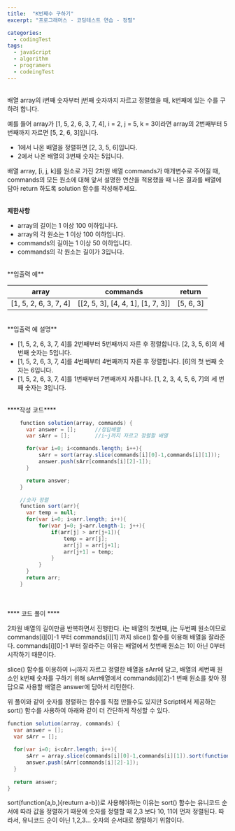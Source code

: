 ```yaml
---
title:  "K번째수 구하기"
excerpt: "프로그래머스 - 코딩테스트 연습 - 정렬"

categories:
  - codingTest
tags: 
  - javaScript
  - algorithm 
  - programers
  - codeingTest
---
```




<br/>
배열 array의 i번째 숫자부터 j번째 숫자까지 자르고 정렬했을 때, k번째에 있는 수를 구하려 합니다.<br/>

예를 들어 array가 [1, 5, 2, 6, 3, 7, 4], i = 2, j = 5, k = 3이라면 array의 2번째부터 5번째까지 자르면 [5, 2, 6, 3]입니다.

 * 1에서 나온 배열을 정렬하면 [2, 3, 5, 6]입니다.
 * 2에서 나온 배열의 3번째 숫자는 5입니다.

배열 array, [i, j, k]를 원소로 가진 2차원 배열 commands가 매개변수로 주어질 때, commands의 모든 원소에 대해 앞서 설명한 연산을 적용했을 때 나온 결과를 배열에 담아 return 하도록 solution 함수를 작성해주세요.<br/><br/>


**제한사항**

* array의 길이는 1 이상 100 이하입니다.
* array의 각 원소는 1 이상 100 이하입니다.
* commands의 길이는 1 이상 50 이하입니다.
* commands의 각 원소는 길이가 3입니다.

<br/>
**입출력 예**

|array|commands|return|
|------------------------|---|---|
|[1, 5, 2, 6, 3, 7, 4]|[[2, 5, 3], [4, 4, 1], [1, 7, 3]]|[5, 6, 3]|

<br/>
**입출력 예 설명**

* [1, 5, 2, 6, 3, 7, 4]를 2번째부터 5번째까지 자른 후 정렬합니다. [2, 3, 5, 6]의 세 번째 숫자는 5입니다.
* [1, 5, 2, 6, 3, 7, 4]를 4번째부터 4번째까지 자른 후 정렬합니다. [6]의 첫 번째 숫자는 6입니다.
* [1, 5, 2, 6, 3, 7, 4]를 1번째부터 7번째까지 자릅니다. [1, 2, 3, 4, 5, 6, 7]의 세 번째 숫자는 3입니다.	


<br/>
****작성 코드****

```java
    function solution(array, commands) {
      var answer = [];      //정답배열
      var sArr = [];        //i~j까지 자르고 정렬할 배열

      for(var i=0; i<commands.length; i++){
          sArr = sort(array.slice(commands[i][0]-1,commands[i][1]));
          answer.push(sArr[commands[i][2]-1]);
      }

      return answer;
    }

    //숫자 정렬
    function sort(arr){
      var temp = null;
      for(var i=0; i<arr.length; i++){
          for(var j=0; j<arr.length-1; j++){
              if(arr[j] > arr[j+1]){
                  temp = arr[j];
                  arr[j] = arr[j+1];
                  arr[j+1] = temp;
              }
          }
      }
      return arr;
    }
```
    

<br/><br/>
**** 코드 풀이 ****

2차원 배열의 길이만큼 반복하면서 진행한다. i는 배열의 첫번째, j는 두번째 원소이므로 commands[i][0]-1 부터 commands[i][1] 까지 slice() 함수를 이용해 배열을 잘라준다. commands[i][0]-1 부터 잘라주는 이유는 배열에서 첫번째 원소는 1이 아닌 0부터 시작하기 때문이다.<br/>

slice() 함수를 이용하여 i~j까지 자르고 정렬한 배열을 sArr에 담고, 배열의 세번째 원소인 k번째 숫자를 구하기 위해 sArr배열에서 commands[i][2]-1 번째 원소를 찾아 정답으로 사용할 배열은 answer에 담아서 리턴한다.<br/>

위 풀이와 같이 숫자를 정렬하는 함수를 직접 만들수도 있지만 Script에서 제공하는 sort() 함수를 사용하여 아래와 같이 더 간단하게 작성할 수 있다.

```java
function solution(array, commands) {
  var answer = [];
  var sArr = [];
  
  for(var i=0; i<cArr.length; i++){
      sArr = array.slice(commands[i][0]-1,commands[i][1]).sort(function(a,b){return a - b});
      answer.push(sArr[commands[i][2]-1]);
  }
  
  return answer;
}
```

sort(function(a,b,){reuturn a-b})로 사용해야하는 이유는 sort() 함수는 유니코드 순서에 따라 값을 정렬하기 때문에 숫자를 정렬할 때 2,3 보다 10, 11이 먼저 정렬된다. 따라서, 유니코드 순이 아닌 1,2,3... 숫자의 순서대로 정렬하기 위함이다.

<br/>